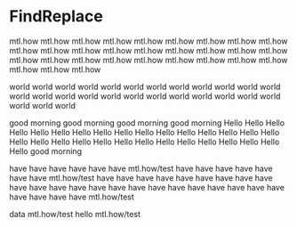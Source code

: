 # FindReplace

mtl.how mtl.how
mtl.how mtl.how mtl.how mtl.how mtl.how mtl.how mtl.how mtl.how mtl.how mtl.how mtl.how mtl.how mtl.how mtl.how mtl.how mtl.how mtl.how mtl.how mtl.how mtl.how mtl.how mtl.how mtl.how mtl.how mtl.how mtl.how mtl.how mtl.how

world world world world world world world world world world world world world world world world world world world world world world world world world world world 

good morning  good morning good morning good morning  Hello Hello  Hello Hello  Hello Hello  Hello Hello  Hello Hello  Hello Hello  Hello Hello  Hello Hello  Hello Hello  Hello Hello  Hello Hello  Hello Hello  Hello Hello  Hello Hello  Hello Hello good morning

have have have have have have mtl.how/test have have have have have have have mtl.how/test have have have have have have have have have have have have have have have have have have have have have have have have have have have mtl.how/test

data mtl.how/test hello mtl.how/test
